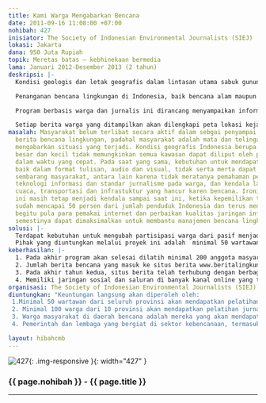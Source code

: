 ```yaml
---
title: Kami Warga Mengabarkan Bencana
date: 2011-09-16 11:08:00 +07:00
nohibah: 427
inisiator: The Society of Indonesian Environmental Journalists (SIEJ)
lokasi: Jakarta
dana: 950 Juta Rupiah
topik: Meretas batas – kebhinekaan bermedia
lama: Januari 2012-Desember 2013 (2 tahun)
deskripsi: |-
  Kondisi geologis dan letak geografis dalam lintasan utama sabuk gunung api dunia,  menyebabkan Indonesia secara alami menjadi kawasan rawan bencana lingkungan seperti gempa bumi, tsunami, letusan gunung api,  atau dampak perubahan iklim. Kondisi ini diikuti pula oleh berbagai bencana lingkungan karena pengaruh aktivitas manusia.

  Penanganan bencana lingkungan di Indonesia, baik bencana alam maupun akibat ulah manusia, membutuhkan dukungan informasi yang cepat dan akurat.  Salah satu cara mengatasi kesenjangan informasi tersebut adalah melalui program paduan jurnalisme berbasis warga dan jurnalis profesional daerah rawan bencana.

  Program berbasis warga dan jurnalis ini dirancang menyampaikan informasi bencana lingkungan dalam rentang yang luas mulai dari deteksi dini, kondisi daerah bencana, atau kondisi dalam tahap rekonstruksi dan rehabilitasi. Informasi yang dikirimkan oleh para warga ini akan  ditampilkan di situs www.beritalingkungan.com. Selanjutnya, para jurnalis akan memperdalam dan memperkaya informasi tersebut sesuai kaidah-kaidah jurnalistik.

  Setiap berita warga yang ditampilkan akan dilengkapi peta lokasi kejadian secara detil, sehingga lokasinya dapat diketahui lebih akurat.  Situs ini akan menjadi mitra bagi situs-situs berita internet lain di berbagai daerah di Indonesia, serta dihubungkan dengan situs-situs internet milik lembaga pemerintah dan non-pemerintah yang bekerja di sektor penanganan bencana lingkungan.  Setiap hari situs akan mengirimkan newsletter berita terkini kepada para pelanggan melalui surat elektronik.
masalah: Masyarakat belum terlibat secara aktif dalam sebgai penyampai informasi dan
  berita bencana lingkungan, padahal masyarakat adalah mata dan telinga pertama untuk
  mengabarkan situasi yang terjadi. Kondisi geografis Indonesia berupa negara kepulauan
  besar dan kecil tidak memungkinkan semua kawasan dapat diliput oleh para jurnalis
  dalam waktu yang cepat. Pada saat yang sama, kebutuhan untuk mendapatkan informasi
  baik dalam format tulisan, audio dan visual, tidak serta merta dapat dipenuhi oleh
  sembarang masyarakat, antara lain karena tidak meratanya pemahaman penggunaan perangkat
  teknologi informasi dan standar jurnalisme pada warga, dan kendala lain seperti
  cuaca, transportasi dan infrastuktur yang hancur karen bencana. Ironisnya, kesulitan
  ini masih tetap menjadi kendala sampai saat ini, ketika kepemilikan telepon genggam
  sudah mencapai 50 persen dari jumlah penduduk Indonesia dan terus mengalami peningkatan,
  begitu pula para pemakai internet dan perbaikan kualitas jaringan informasi, yang
  semestinya dapat dimaksimalkan untuk membantu manajemen bencana lingkungan..
solusi: |-
  Terdapat kebutuhan untuk mengubah partisipasi warga dari pasif menjadi aktif dalam penyampaikan informasi kebencanaan, dengan mengembangkan situs berita www.beritalingkungan.com, sebagai situs berita bencana lingkungan. Anggota masyarakat di daerah-daerah yang teridentifikasi rawan bencana lingkungan, membutuhkan pelatihan pewarta warga (citizen journalist), dan akan masuk program mentoring oleh para wartawan lokal di tingkat provinsi maupun kabupaten/kota terdekat.  Para jurnalis warga dilatih dua materi pokok yaitu tentang kebencanaan lingkungan dan jurnalistik. Materi manajemen bencana akan menghasilkan peserta yang mampu mendapatkan informasi yang layak dijadikan berita dalam setiap peristiwa bencana. Materi kedua adalah jurnalistik kebencanaan, yang akan menghasilkan peserta yang trampil menyampaikan berita sesuai standar jurnalistik, dan mampu memanfaatkan teknologi informasi seperti short message service (SMS), fasilitas video phone atau rekaman suara, dalam penyampaian beritanya.  Situs ini akan dihubungkan dengan situs milik lembaga pemerintah, dan non-pemerintah, yang berkecimpung dalam penanganan bencana lingkungan. Setiap hari akan dikirimkan newsletter berita bencana kepada para mitra dan pelanggan.
  Pihak yang diuntungkan melalui proyek ini adalah  minimal 50 wartawan dari seluruh provinsi akan mendapatkan pelatihan jurnalistik bencana lingkungan dan menjadi mentor pewarta warga,  minimal 100 warga dari 10 provinsi akan mendapatkan pelatihan jurnalistik bencana lingkungan pada tahun pertama, dan dilanjutkan 100 orang dari provinsi yang lain pada tahun kedua,  warga masyarakat di daerah bencana adalah mereka yang akan mendapatkan manfaat terbesar dan lokasi mereka tersebar merata hampir di seluruh INdonesia seperti Sumatera, Jawa, Kalimantan dan lain-lain, dan  pemerintah dan lembaga yang bergiat di sektor kebencanaan, termasuk kelompok swasta dan LSM yang ingin membantu para korban bencana lingkungan.
keberhasilan: |-
  1. Pada akhir program akan selesai dilatih minimal 200 anggota masyarakat umum untuk menjadi jurnalis inti di berbagai daerah di Indonesia.
  2. Jumlah berita bencana yang masuk ke situs berita www.beritalingkungan.com minimal 3 berita per hari, atau minimal 10 berita per hari saat bencana lingkungan terjadi.
  3. Pada akhir tahun kedua, situs berita telah terhubung dengan berbagai situs kebencanaan lainnya, sebagai jaringan di seluruh provinsi di Indonesia.
  4. Memiliki jaringan sosial dan saluran di banyak kanal online yang terhubung dengan situs ini.
organisasi: The Society of Indonesian Environmental Journalists (SIEJ)
diuntungkan: "Keuntungan langsung akan diperoleh oleh: 
 1.Minimal 50 wartawan dari seluruh provinsi akan mendapatkan pelatihan jurnalistik bencana lingkungan dan menjadi mentor pewarta warga
 2. Minimal 100 warga dari 10 provinsi akan mendapatkan pelatihan jurnalistik bencana lingkungan pada tahun pertama, dan dilanjutkan 100 orang dari provinsi yang lain pada tahun kedua 
 3. Warga masyarakat di daerah bencana adalah mereka yang akan mendapatkan manfaat terbesar dan lokasi mereka tersebar merata hampir di seluruh INdonesia seperti Sumatera, Jawa, Kalimantan dan lain-lain. 
 4. Pemerintah dan lembaga yang bergiat di sektor kebencanaan, termasuk kelompok swasta dan LSM yang ingin membantu para korban bencana lingkungan"

layout: hibahcmb
---
```


![427](/static/img/hibahcmb/427.png){: .img-responsive }{: width="427" }

### {{ page.nohibah }} - {{ page.title }}

---
